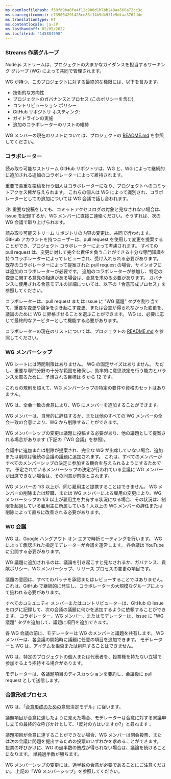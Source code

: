 ```yaml
---
ms.openlocfilehash: f30fd9ba0fa4f12c900d1b7bb248aa568a72cc3c
ms.sourcegitcommit: e739004291428ce83f14b9d49f1e9dfaa3762dde
ms.translationtype: HT
ms.contentlocale: ja-JP
ms.lasthandoff: 02/05/2022
ms.locfileid: "145884598"
---
```

### <a name="streams-working-group"></a>Streams 作業グループ

Node.js ストリームは、プロジェクトの大まかなガイダンスを担当するワーキング グループ (WG) によって共同で管理されます。

WG が持つ、このプロジェクトに対する最終的な権限には、以下を含みます。

* 技術的な方向性
* プロジェクトのガバナンスとプロセス (このポリシーを含む)
* コントリビューション ポリシー
* GitHub リポジトリ ホスティング:
* ガイドラインの実施
* 追加のコラボレーターのリストの維持

WG メンバーの現在のリストについては、プロジェクトの [README.md](./README.md#current-project-team-members) を参照してください。

### <a name="collaborators"></a>コラボレーター

読み取り可能なストリーム GitHub リポジトリは、WG と、WG によって継続的に追加される追加のコラボレーターによって維持されます。

重要で貴重な投稿を行う個人はコラボレーターになり、プロジェクトへのコミットアクセス権が与えられます。 これらの個人は WG によって識別され、コラボレーターとしての追加については WG 会議で話し合われます。

_注:_  重要な投稿をしても、コミットアクセスログの対象と見なされない場合は、Issue を記録するか、WG メンバーに直接ご連絡ください。そうすれば、次の WG 会議で取り上げられます。

読み取り可能ストリーム リポジトリの内容の変更は、共同で行われます。 GitHub アカウントを持つユーザーは、pull request を使用して変更を提案することができ、プロジェクト コラボレーターによって考慮されます。 すべての pull request は、変更に対して完全な責任を負うことができる十分な専門知識を持つコラボレーターによってレビューされ、受け入れられる必要があります。 既存のコラボレーターによって提案された pull request の場合、サインオフには追加のコラボレーターが必要です。 追加のコラボレーターが参加し、特定の変更に関する意見の相違がある場合は、合意を求める必要があります。 ガバナンスに使用される合意モデルの詳細については、以下の「合意形成プロセス」を参照してください。

コラボレーターは、pull request または Issue に "WG 議題" タグを割り当てて、重要な変更や論争を引き起こす変更、または合意が得られなかった変更を、議論のために WG に昇格させることを選ぶことができます。 WG は、必要に応じて最終的なアービターとして機能する必要があります。

コラボレーターの現在のリストについては、プロジェクトの [README.md](./README.md#members) を参照してください。

### <a name="wg-membership"></a>WG メンバーシップ

WG シートには時間制限はありません。  WG の固定サイズはありません。
ただし、重要な専門分野の十分な範囲を確保し、効率的に意思決定を行う能力とバランスを取るために、予想される目標は 6 から 12 です。

これらの規則を超えて、WG メンバーシップの特定の要件や資格のセットはありません。

WG は、全会一致の合意により、WG にメンバーを追加することができます。

WG メンバーは、自発的に辞任するか、または他のすべての WG メンバーの全会一致の合意により、WG から削除することができます。

WG メンバーシップの変更は議題に投稿する必要があり、他の議題として提案される場合があります (下記の「WG 会議」を参照)。

会議中に追加または削除が提案され、完全な WG が出席していない場合、追加または削除は後続の会議の議題に追加されます。  これは、すべてのメンバーがすべてのメンバーシップの決定に参加する機会を与えられるようにするためです。  予定されているメンバーシップの決定が行われている会議に WG メンバーが出席できない場合は、その同意が前提とされます。

WG メンバーの 1/3 以上が、同じ雇用主と提携することはできません。  WG メンバーの削除または辞職、または WG メンバーによる雇用の変更により、WG メンバーシップの 1/3 以上が雇用主を共有する状況になる場合、その状況は、制限を超過している雇用主に所属している 1 人以上の WG メンバーの辞任または削除によって直ちに改善される必要があります。

### <a name="wg-meetings"></a>WG 会議

WG は、Google ハングアウト オン エアで時折ミーティングを行います。 WG によって承認された指定モデレーターが会議を運営します。 各会議は YouTube に公開する必要があります。

WG 議題に追加されるのは、議論を引き起こすと見なされるか、ガバナンス、貢献ポリシー、WG メンバーシップ、リリース プロセスの変更の項目です。

議題の意図は、すべてのパッチを承認またはレビューすることではありません。これは、GitHub で継続的に発生し、コラボレーターの大規模なグループによって扱われる必要があります。

すべてのコミュニティ メンバーまたはコントリビューターは、GitHub の Issue をログに記録して、次の会議の議題に何かを追加するように依頼することができます。 コラボレーター、WG メンバー、またはモデレーターは、Issue に "WG 議題" タグを追加して、議題に項目を追加できます。

各 WG 会議の前に、モデレーターは WG のメンバーと議題を共有します。 WG メンバーは、各会議の開始時に議題に任意の項目を追加できます。 モデレーターと WG は、アイテムを拒否または削除することはできません。

WG は、特定のプロジェクトの個人または代表者を、投票権を持たない立場で参加するよう招待する場合があります。

モデレーターは、各議題項目のディスカッションを要約し、会議後に pull request として送信します。

### <a name="consensus-seeking-process"></a>合意形成プロセス

WG は、「[合意形成のための](http://en.wikipedia.org/wiki/Consensus-seeking_decision-making)意思決定モデル」に従います。

議題項目が合意に達したように見えた場合、モデレーターは合意に対する異議申し立ての最終的な呼びかけとして、「反対の方はいますか?」と尋ねます 。

議題項目が合意に達することができない場合、WG メンバーは閉会投票、または次の会議に問題を提出するための投票のいずれかを求めることができます。 投票の呼びかけに、WG の過半数の賛成が得られない場合は、議論を続けることになります。 単純過半数が勝ちます。

WG メンバーシップの変更には、過半数の合意が必要であることにご注意ください。  上記の「WG メンバーシップ」を参照してください。

